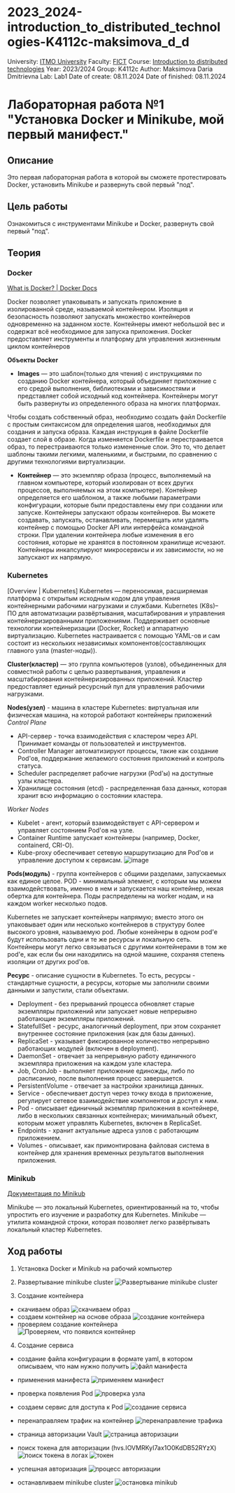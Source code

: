 # 2023_2024-introduction_to_distributed_technologies-K4112c-maksimova_d_d
University: [ITMO University](https://itmo.ru/ru/)
Faculty: [FICT](https://fict.itmo.ru)
Course: [Introduction to distributed technologies](https://github.com/itmo-ict-faculty/introduction-to-distributed-technologies)
Year: 2023/2024
Group: K4112c
Author: Maksimova Daria Dmitrievna
Lab: Lab1
Date of create: 08.11.2024
Date of finished: 08.11.2024

# Лабораторная работа №1 "Установка Docker и Minikube, мой первый манифест."
## Описание
Это первая лабораторная работа в которой вы сможете протестировать Docker, установить Minikube и развернуть свой первый "под".

## Цель работы
Ознакомиться с инструментами Minikube и Docker, развернуть свой первый "под".

## Теория
### Docker
[What is Docker? | Docker Docs](https://docs.docker.com/get-started/docker-overview/)

Docker позволяет упаковывать и запускать приложение в изолированной среде, называемой контейнером.
Изоляция и безопасность позволяют запускать множество контейнеров одновременно на заданном хосте.
Контейнеры имеют небольшой вес и содержат всё необходимое для запуска приложения.
Docker предоставляет инструменты и платформу для управления жизненным циклом контейнеров

**Объекты Docker**
- **Images** — это шаблон(только для чтения) с инструкциями по созданию Docker контейнера, который объединяет приложение с его средой выполнения, библиотеками и зависимостями и представляет собой исходный код контейнера.
  Контейнеры могут быть развернуты из определенного образа на многих платформах.

Чтобы создать собственный образ, необходимо создать файл Dockerfile с простым синтаксисом для определения шагов, необходимых для создания и запуска образа.
Каждая инструкция в файле Dockerfile создает слой в образе.
Когда изменяется Dockerfile и перестраивается образ, то перестраиваются только измененные слои.
Это то, что делает шаблоны такими легкими, маленькими, и быстрыми, по сравнению с другими технологиями виртуализации.

- **Контейнер** — это экземпляр образа (процесс, выполняемый на главном компьютере, который изолирован от всех других процессов, выполняемых на этом компьютере).
Контейнер определяется его шаблоном, а также любыми параметрами конфигурации, которые были предоставлены ему при создании или запуске.
Контейнеры запускают образы контейнеров.
Вы можете создавать, запускать, останавливать, перемещать или удалять контейнер с помощью Docker API или интерфейса командной строки.
При удалении контейнера любые изменения в его состояния, которые не хранятся в постоянном хранилище исчезают.
Контейнеры инкапсулируют микросервисы и их зависимости, но не запускают их напрямую.

### Kubernetes
[Overview | Kubernetes]
Kubernetes — переносимая, расширяемая платформа с открытым исходным кодом для управления контейнерными рабочими нагрузками и службами.
Kubernetes (K8s)– ПО для автоматизации развёртывания, масштабирования и управления контейнеризированными приложениями.
Поддерживает основные технологии контейнеризации (Docker, Rocket) и аппаратную виртуализацию.
Kubernetes настраивается с помощью YAML-ов и сам состоит из нескольких независимых компонентов(составляющих главного узла (master-ноды)).

**Cluster(кластер)** — это группа компьютеров (узлов), объединенных для совместной работы с целью развертывания, управления и масштабирования контейнеризированных приложений.
Кластер предоставляет единый ресурсный пул для управления рабочими нагрузками.

**Nodes(узел)** - машина в кластере Kubernetes: виртуальная или физическая машина, на которой работают контейнеры приложений
_Control Plane_
- API-сервер - точка взаимодействия с кластером через API. Принимает команды от пользователей и инструментов.
- Controller Manager автоматизируют процессы, такие как создание Pod'ов, поддержание желаемого состояния приложений и контроль статуса.
- Scheduler распределяет рабочие нагрузки (Pod'ы) на доступные узлы кластера.
- Хранилище состояния (etcd) - распределенная база данных, которая хранит всю информацию о состоянии кластера.

_Worker Nodes_
- Kubelet - агент, который взаимодействует с API-сервером и управляет состоянием Pod'ов на узле.
- Container Runtime запускает контейнеры (например, Docker, containerd, CRI-O).
- Kube-proxy обеспечивает сетевую маршрутизацию для Pod'ов и управление доступом к сервисам.
![image](https://github.com/user-attachments/assets/9fd8dca9-a1dc-486e-a47b-aa4956259b15)

**Pods(модуль)** - группа контейнеров с общими разделами, запускаемых как единое целое.
POD - минимальный элемент, с которым мы можем взаимодействовать, именно в нем и запускается наш контейнер, некая обертка для контейнера. Поды распределены на worker нодам, и на каждом worker несколько подов.

Kubernetes не запускает контейнеры напрямую; вместо этого он упаковывает один или несколько контейнеров в структуру более высокого уровня, называемую pod.
Любые конейнеры в одном pod'e будут использовать одни и те же ресурсы и локальную сеть.
Контейнеры могут легко связываться с другими контейнерами в том же pod'e, как если бы они находились на одной машине, сохраняя степень изоляции от других pod'ов.

**Ресурс** - описание сущности в Kubernetes. То есть, ресурсы - стандартные сущности, а ресурсы, которые мы заполнили своими данными и запустили, стали объектами.
- Deployment - без прерываний процесса обновляет старые экземпляры приложений или запускает новые непрерывно работающие экземпляры приложений.
- StatefullSet - ресурс, аналогичный deployment, при этом сохраняет внутреннее состояние приложения (как для базы данных).
- ReplicaSet - указывает фиксированное количество непрерывно работающих модулей (включен в deployment).
- DaemonSet - отвечает за непрерывную работу единичного экземпляра приложения на каждом узле кластера.
- Job, CronJob - выполняет приложение единожды, либо по расписанию, после выполнения процесс завершается.
- PersistentVolume - отвечает за настройки хранилища данных.
- Service - обеспечивает доступ через точку входа в приложение, регулирует сетевое взаимодействие компонентов и доступ к ним.
- Pod - описывает единичный экземпляр приложения в контейнере, либо в нескольких связанных контейнерах; минимальный объект, которым может управлять Kubernetes, включен в ReplicaSet.
- Endpoints - хранит актуальные адреса узлов с работающим приложением.
- Volumes - описывает, как примонтирована файловая система в контейнер для хранения временных результатов выполнения приложения.


### Minikub
[Документация по Minikub](https://minikube.sigs.k8s.io/docs/)

Minikube — это локальный Kubernetes, ориентированный на то, чтобы упростить его изучение и разработку для Kubernetes.
Minikube — утилита командной строки, которая позволяет легко развёртывать локальный кластер Kubernetes.

## Ход работы
1. Установка Docker и Minikub на рабочий компьютер

2. Развертывание minikube cluster
   ![Развертывание minikube cluster](https://github.com/user-attachments/assets/52dd0000-6b62-483c-a13a-5319d940a0ca)

3. Создание контейнера
- скачиваем образ
  ![скачиваем образ](https://github.com/user-attachments/assets/6f75f257-1f36-4022-9a3b-f29b0c4ae468)
- создаем контейнер на основе образа
  ![создание контейнера](https://github.com/user-attachments/assets/c64b63a9-108c-45d5-8ed1-71f600f01bcc)
- проверяем создание контейнера  
  ![Проверяем, что появился контейнер](https://github.com/user-attachments/assets/9cdcb0b0-6337-47d9-b81d-dfd29eef91ec)

4. Создание сервиса
- создание файла конфигурации в формате yaml, в котором описываем, что нам нужно получить
  ![файл манифеста](https://github.com/user-attachments/assets/4ff898e3-a7e0-494d-9a17-2c9002960748)

- применения манифеста
  ![применяем манифест](https://github.com/user-attachments/assets/4ec381d6-9d83-43f3-a671-f79a08de93b3)

- проверка появления Pod
  ![проверка узла](https://github.com/user-attachments/assets/10f3a96a-6939-4022-9d0d-08b491bdb167)

- создаем сервис для доступа к Pod
  ![создание сервиса](https://github.com/user-attachments/assets/df767285-ab08-4b4b-8b82-2ce6252252ab)

- перенаправляем трафик на контейнер
  ![перенаправление трафика](https://github.com/user-attachments/assets/343a7768-3dc3-4ad2-b245-d3a537ef9691)

- страница авторизации Vault
  ![страница авторизации](https://github.com/user-attachments/assets/0fe5c80f-f103-4a8e-8f3f-9d603cc56cee)

- поиск токена для авторизации (hvs.IOVMRKyI7ax1O0KdDB52RYzX)
  ![поиск токена в логах](https://github.com/user-attachments/assets/e28a24db-0efa-4edb-94a2-adf1d321c639)
  ![токен](https://github.com/user-attachments/assets/1c2c4769-d7f3-4177-a5db-8c380bff1112)

- успешная авторизация
  ![процесс авторизации](https://github.com/user-attachments/assets/87ad7833-677d-47f8-ad5a-3a3c6651da29)

- останавливаем minikube cluster
  ![остановка minikub](https://github.com/user-attachments/assets/74629863-763c-40ad-9d0e-1ab61bee8601)


